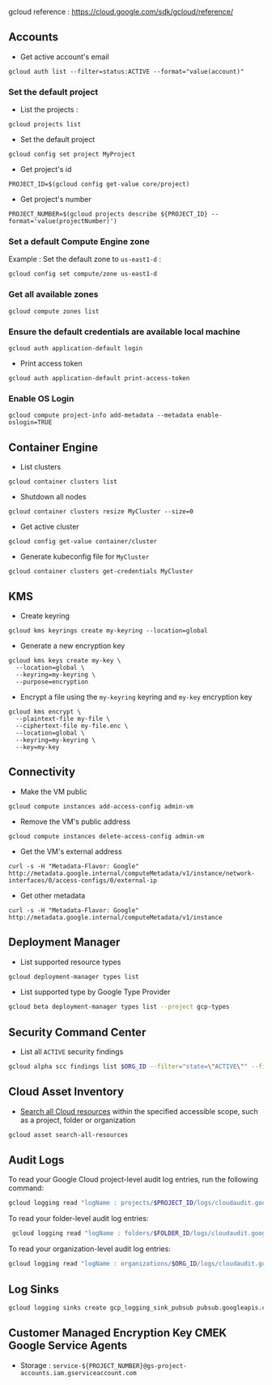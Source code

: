 gcloud reference : https://cloud.google.com/sdk/gcloud/reference/


## Accounts

- Get active account's email

````
gcloud auth list --filter=status:ACTIVE --format="value(account)"
````

### Set the default project

- List the projects : 

````
gcloud projects list
````
- Set the default project 

````
gcloud config set project MyProject
````

- Get project's id

````
PROJECT_ID=$(gcloud config get-value core/project)
````

- Get project's number

````
PROJECT_NUMBER=$(gcloud projects describe ${PROJECT_ID} --format='value(projectNumber)')
````

### Set a default  Compute Engine zone
Example : Set the default zone to ``us-east1-d`` :

````
gcloud config set compute/zone us-east1-d
````

### Get all available zones

````
gcloud compute zones list
````

### Ensure the default credentials are available local machine

````
gcloud auth application-default login
````

- Print access token

````
gcloud auth application-default print-access-token
````

### Enable OS Login

````
gcloud compute project-info add-metadata --metadata enable-oslogin=TRUE
````

## Container Engine

- List clusters

````
gcloud container clusters list
````

- Shutdown all nodes

````
gcloud container clusters resize MyCluster --size=0
````

- Get active cluster

````
gcloud config get-value container/cluster
````

- Generate kubeconfig file for ``MyCluster``

````
gcloud container clusters get-credentials MyCluster
````

## KMS

- Create keyring

````
gcloud kms keyrings create my-keyring --location=global
````

- Generate a new encryption key

````
gcloud kms keys create my-key \
  --location=global \
  --keyring=my-keyring \
  --purpose=encryption
````  
- Encrypt a file using the ``my-keyring`` keyring and ``my-key`` encryption key

````
gcloud kms encrypt \
  --plaintext-file my-file \
  --ciphertext-file my-file.enc \
  --location=global \
  --keyring=my-keyring \
  --key=my-key
````

## Connectivity

- Make the VM public
````
gcloud compute instances add-access-config admin-vm
````

- Remove the VM's public address
````
gcloud compute instances delete-access-config admin-vm
````

- Get the VM's external address
````
curl -s -H "Metadata-Flavor: Google"   http://metadata.google.internal/computeMetadata/v1/instance/network-interfaces/0/access-configs/0/external-ip
````

- Get other metadata
````
curl -s -H "Metadata-Flavor: Google"   http://metadata.google.internal/computeMetadata/v1/instance
````

## Deployment Manager

 - List supported resource types
 
 ````bash
 gcloud deployment-manager types list
 ````
 
 - List supported type by Google Type Provider
 
 ````bash
 gcloud beta deployment-manager types list --project gcp-types
 ````
 
 ## Security Command Center
 
 - List all ``ACTIVE`` security findings
 
 ````bash
 gcloud alpha scc findings list $ORG_ID --filter="state=\"ACTIVE\"" --field-mask="finding.category,finding.resource_name"
 
 ````
 
 ## Cloud Asset Inventory

 - [Search all Cloud resources](https://cloud.google.com/sdk/gcloud/reference/asset/search-all-resources) within the specified accessible scope, such as a project, folder or organization
 
  ````bash
  gcloud asset search-all-resources
 ````
 
 ## Audit Logs
 
 To read your Google Cloud project-level audit log entries, run the following command:

  ````bash
  gcloud logging read "logName : projects/$PROJECT_ID/logs/cloudaudit.googleapis.com" --project=$PROJECT_ID
 ````
 
 To read your folder-level audit log entries:

````bash
 gcloud logging read "logName : folders/$FOLDER_ID/logs/cloudaudit.googleapis.com" --folder=$FOLDER_ID
 ````
 
 To read your organization-level audit log entries:
 
 ````bash
 gcloud logging read "logName : organizations/$ORG_ID/logs/cloudaudit.googleapis.com" --organization=$ORG_ID
 ````
 
## Log Sinks

````bash
gcloud logging sinks create gcp_logging_sink_pubsub pubsub.googleapis.com/projects/$PROJECT_ID/topics/logs-export-topic  --include-children --organization=$ORG_ID
````

## Customer Managed Encryption Key CMEK Google Service Agents

- Storage : ``service-${PROJECT_NUMBER}@gs-project-accounts.iam.gserviceaccount.com``

